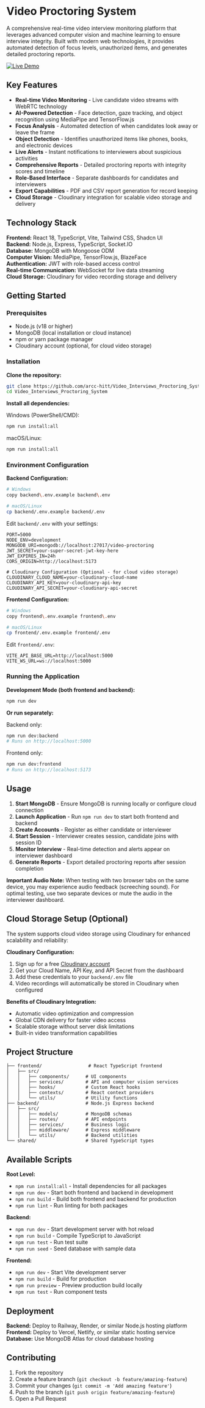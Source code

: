 # Video Proctoring System

A comprehensive real-time video interview monitoring platform that leverages advanced computer vision and machine learning to ensure interview integrity. Built with modern web technologies, it provides automated detection of focus levels, unauthorized items, and generates detailed proctoring reports.

[![Live Demo](https://img.shields.io/badge/Live-Demo-blue?style=for-the-badge)](https://video-interviews-proctoring-system.vercel.app)

## Key Features

- **Real-time Video Monitoring** - Live candidate video streams with WebRTC technology
- **AI-Powered Detection** - Face detection, gaze tracking, and object recognition using MediaPipe and TensorFlow.js
- **Focus Analysis** - Automated detection of when candidates look away or leave the frame
- **Object Detection** - Identifies unauthorized items like phones, books, and electronic devices
- **Live Alerts** - Instant notifications to interviewers about suspicious activities
- **Comprehensive Reports** - Detailed proctoring reports with integrity scores and timeline
- **Role-Based Interface** - Separate dashboards for candidates and interviewers
- **Export Capabilities** - PDF and CSV report generation for record keeping
- **Cloud Storage** - Cloudinary integration for scalable video storage and delivery

## Technology Stack

**Frontend:** React 18, TypeScript, Vite, Tailwind CSS, Shadcn UI  
**Backend:** Node.js, Express, TypeScript, Socket.IO  
**Database:** MongoDB with Mongoose ODM  
**Computer Vision:** MediaPipe, TensorFlow.js, BlazeFace  
**Authentication:** JWT with role-based access control  
**Real-time Communication:** WebSocket for live data streaming  
**Cloud Storage:** Cloudinary for video recording storage and delivery

## Getting Started

### Prerequisites

- Node.js (v18 or higher)
- MongoDB (local installation or cloud instance)
- npm or yarn package manager
- Cloudinary account (optional, for cloud video storage)

### Installation

**Clone the repository:**
```bash
git clone https://github.com/arcc-hitt/Video_Interviews_Proctoring_System.git
cd Video_Interviews_Proctoring_System
```

**Install all dependencies:**

Windows (PowerShell/CMD):
```cmd
npm run install:all
```

macOS/Linux:
```bash
npm run install:all
```

### Environment Configuration

**Backend Configuration:**
```bash
# Windows
copy backend\.env.example backend\.env

# macOS/Linux
cp backend/.env.example backend/.env
```

Edit `backend/.env` with your settings:
```env
PORT=5000
NODE_ENV=development
MONGODB_URI=mongodb://localhost:27017/video-proctoring
JWT_SECRET=your-super-secret-jwt-key-here
JWT_EXPIRES_IN=24h
CORS_ORIGIN=http://localhost:5173

# Cloudinary Configuration (Optional - for cloud video storage)
CLOUDINARY_CLOUD_NAME=your-cloudinary-cloud-name
CLOUDINARY_API_KEY=your-cloudinary-api-key
CLOUDINARY_API_SECRET=your-cloudinary-api-secret
```

**Frontend Configuration:**
```bash
# Windows
copy frontend\.env.example frontend\.env

# macOS/Linux
cp frontend/.env.example frontend/.env
```

Edit `frontend/.env`:
```env
VITE_API_BASE_URL=http://localhost:5000
VITE_WS_URL=ws://localhost:5000
```

### Running the Application

**Development Mode (both frontend and backend):**
```bash
npm run dev
```

**Or run separately:**

Backend only:
```bash
npm run dev:backend
# Runs on http://localhost:5000
```

Frontend only:
```bash
npm run dev:frontend
# Runs on http://localhost:5173
```

## Usage

1. **Start MongoDB** - Ensure MongoDB is running locally or configure cloud connection
2. **Launch Application** - Run `npm run dev` to start both frontend and backend
3. **Create Accounts** - Register as either candidate or interviewer
4. **Start Session** - Interviewer creates session, candidate joins with session ID
5. **Monitor Interview** - Real-time detection and alerts appear on interviewer dashboard
6. **Generate Reports** - Export detailed proctoring reports after session completion

**Important Audio Note:** When testing with two browser tabs on the same device, you may experience audio feedback (screeching sound). For optimal testing, use two separate devices or mute the audio in the interviewer dashboard.

## Cloud Storage Setup (Optional)

The system supports cloud video storage using Cloudinary for enhanced scalability and reliability:

**Cloudinary Configuration:**
1. Sign up for a free [Cloudinary account](https://cloudinary.com)
2. Get your Cloud Name, API Key, and API Secret from the dashboard
3. Add these credentials to your `backend/.env` file
4. Video recordings will automatically be stored in Cloudinary when configured

**Benefits of Cloudinary Integration:**
- Automatic video optimization and compression
- Global CDN delivery for faster video access
- Scalable storage without server disk limitations
- Built-in video transformation capabilities

## Project Structure

```
├── frontend/                 # React TypeScript frontend
│   ├── src/
│   │   ├── components/      # UI components
│   │   ├── services/        # API and computer vision services
│   │   ├── hooks/           # Custom React hooks
│   │   ├── contexts/        # React context providers
│   │   └── utils/           # Utility functions
├── backend/                 # Node.js Express backend
│   ├── src/
│   │   ├── models/          # MongoDB schemas
│   │   ├── routes/          # API endpoints
│   │   ├── services/        # Business logic
│   │   ├── middleware/      # Express middleware
│   │   └── utils/           # Backend utilities
└── shared/                  # Shared TypeScript types
```

## Available Scripts

**Root Level:**
- `npm run install:all` - Install dependencies for all packages
- `npm run dev` - Start both frontend and backend in development
- `npm run build` - Build both frontend and backend for production
- `npm run lint` - Run linting for both packages

**Backend:**
- `npm run dev` - Start development server with hot reload
- `npm run build` - Compile TypeScript to JavaScript
- `npm run test` - Run test suite
- `npm run seed` - Seed database with sample data

**Frontend:**
- `npm run dev` - Start Vite development server
- `npm run build` - Build for production
- `npm run preview` - Preview production build locally
- `npm run test` - Run component tests

## Deployment

**Backend:** Deploy to Railway, Render, or similar Node.js hosting platform  
**Frontend:** Deploy to Vercel, Netlify, or similar static hosting service  
**Database:** Use MongoDB Atlas for cloud database hosting

## Contributing

1. Fork the repository
2. Create a feature branch (`git checkout -b feature/amazing-feature`)
3. Commit your changes (`git commit -m 'Add amazing feature'`)
4. Push to the branch (`git push origin feature/amazing-feature`)
5. Open a Pull Request